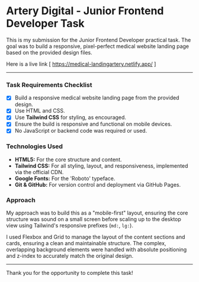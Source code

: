 # Artery Digital - Junior Frontend Developer Task

This is my submission for the Junior Frontend Developer practical task. The goal was to build a responsive, pixel-perfect medical website landing page based on the provided design files.


Here is a live link [ https://medical-landingartery.netlify.app/ ]

---

### Task Requirements Checklist

- [x] Build a responsive medical website landing page from the provided design.
- [x] Use HTML and CSS.
- [x] Use **Tailwind CSS** for styling, as encouraged.
- [x] Ensure the build is responsive and functional on mobile devices.
- [x] No JavaScript or backend code was required or used.

### Technologies Used

- **HTML5:** For the core structure and content.
- **Tailwind CSS:** For all styling, layout, and responsiveness, implemented via the official CDN.
- **Google Fonts:** For the 'Roboto' typeface.
- **Git & GitHub:** For version control and deployment via GitHub Pages.

### Approach

My approach was to build this as a "mobile-first" layout, ensuring the core structure was sound on a small screen before scaling up to the desktop view using Tailwind's responsive prefixes (`md:`, `lg:`).

I used Flexbox and Grid to manage the layout of the content sections and cards, ensuring a clean and maintainable structure. The complex, overlapping background elements were handled with absolute positioning and z-index to accurately match the original design.

---

Thank you for the opportunity to complete this task!
